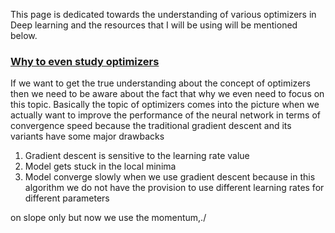 This page is dedicated towards the understanding of various optimizers in Deep learning and the resources that I will be using will be mentioned below.

### [Why to even study optimizers](#)

If we want to get the true understanding about the concept of optimizers then we need to be aware about the fact that why we even need to focus on this topic. Basically the topic of optimizers comes into the picture when we actually want to improve the performance of the neural network in terms of convergence speed because the traditional gradient descent and its variants have some major drawbacks 

1. Gradient descent is sensitive to the learning rate value
2. Model gets stuck in the local minima
3. Model converge slowly when we use gradient descent because in this algorithm we do not have the provision to use different learning rates for different parameters

on slope only but now we use the momentum,./